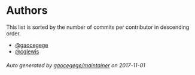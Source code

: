 # Authors

This list is sorted by the number of commits per contributor in descending order.

* [@gaocegege](https://github.com/gaocegege)
* [@cglewis](https://github.com/cglewis)

###### Auto generated by [gaocegege/maintainer](https://github.com/gaocegege/maintainer) on 2017-11-01
